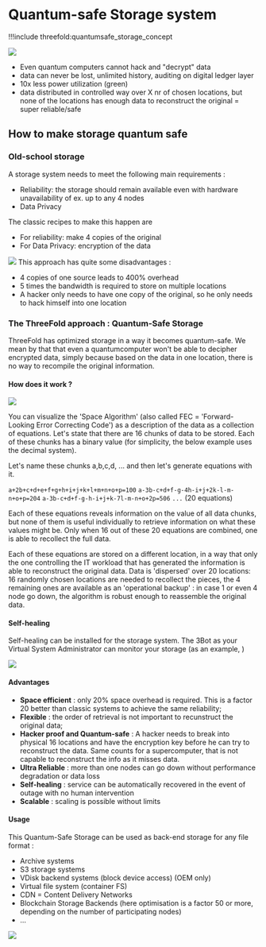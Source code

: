 # Quantum-safe Storage system

!!!include threefold:quantumsafe_storage_concept

![](img/archi_qsfs.png)

- Even quantum computers cannot hack and "decrypt" data
- data can never be lost, unlimited history, auditing on digital ledger layer
- 10x less power utilization (green)
- data distributed in controlled way over X nr of chosen locations, but none of the locations has enough data to reconstruct the original = super reliable/safe


## How to make storage quantum safe

### Old-school storage 

A storage system needs to meet the following main requirements : 

- Reliability: the storage should remain available even with hardware unavailability of ex. up to any 4 nodes
- Data Privacy

The classic recipes to make this happen are
- For reliability: make 4 copies of the original
- For Data Privacy: encryption of the data

![](img/archi_storage_oldschool.png)
This approach has quite some disadvantages :

- 4 copies of one source leads to 400% overhead 
- 5 times the bandwidth is  required to store on multiple locations
- A hacker only needs to have one copy of the original, so he only needs to hack himself into one location

### The ThreeFold approach : Quantum-Safe Storage

ThreeFold has optimized storage in a way it becomes quantum-safe. We mean by that that even a quantumcomputer won't be able to decipher encrypted data, simply because based on the data in one location, there is no way to recompile the original information. 

#### How does it work ?

![](img/archi_storage_dispersed.png)

You can visualize the 'Space Algorithm' (also called FEC = 'Forward-Looking Error Correcting Code') as a description of the data as a collection of equations. Let's state that there are 16 chunks of data to be stored. Each of these chunks has a binary value (for simplicity, the below example uses the decimal system). 

Let's name these chunks a,b,c,d, ... and then let's generate equations with it. 

`a+2b+c+d+e+f+g+h+i+j+k+l+m+n+o+p=100`
`a-3b-c+d+f-g-4h-i+j+2k-l-m-n+o+p=204`
`a-3b-c+d+f-g-h-i+j+k-7l-m-n+o+2p=506`
`...` (20 equations)

Each of these equations reveals information on the value of all data chunks, but none of them is useful individually to retrieve information on what these values might be. Only when 16 out of these 20 equations are combined, one is able to recollect the full data. 

Each of these equations are stored on a different location, in a way that only the one controlling the IT workload that has generated the information is able to reconstruct the original data. Data is 'dispersed' over 20 locations: 16 randomly chosen locations are needed to recollect the pieces, the 4 remaining ones are available as an 'operational backup' : in case 1 or even 4 node go down, the algorithm is robust enough to reassemble the original data. 

#### Self-healing

Self-healing can be installed for the storage system. The 3Bot as your Virtual System Administrator can monitor your storage (as an example, )

![](img/archi_qsfs_selfhealing.png)

#### Advantages

- **Space efficient** : only 20% space overhead is required. This is a factor 20 better than classic systems to achieve the same reliability; 
- **Flexible** : the order of retrieval is not important to recunstruct the original data;
- **Hacker proof and Quantum-safe** : A hacker needs to break into physical 16 locations and have the encryption key before he can try to reconstruct the data. Same counts for a supercomputer, that is not capable to reconstruct the info as it misses data. 
- **Ultra Reliable** : more than one nodes can go down without performance degradation or data loss
- **Self-healing** : service can be automatically recovered in the event of outage with no human intervention
- **Scalable** : scaling is possible without limits

#### Usage

This Quantum-Safe Storage can be used as back-end storage for any file format : 

- Archive systems
- S3 storage systems
- VDisk backend systems (block device access) (OEM only)
- Virtual file system (container FS)
- CDN = Content Delivery Networks
- Blockchain Storage Backends (here optimisation is a factor 50 or more, depending on the number of participating nodes)
- ...

![](img/archi_qsfs_scales.png)
